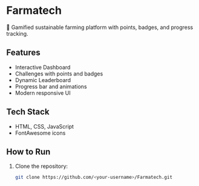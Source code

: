 # Farmatech

🌱 Gamified sustainable farming platform with points, badges, and progress tracking.

## Features
- Interactive Dashboard
- Challenges with points and badges
- Dynamic Leaderboard
- Progress bar and animations
- Modern responsive UI

## Tech Stack
- HTML, CSS, JavaScript
- FontAwesome icons

## How to Run
1. Clone the repository:
   ```bash
   git clone https://github.com/<your-username>/Farmatech.git
